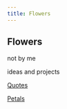 ```yaml
---
title: Flowers
---
```


## Flowers
not by me

ideas and projects

[Quotes](quotes.md)

[Petals](petals.md)

